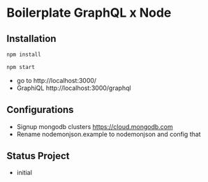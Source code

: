 Boilerplate GraphQL x Node
============================
## Installation
```sh
npm install
```
```sh
npm start
```
* go to http://localhost:3000/
* GraphiQL http://localhost:3000/graphql

## Configurations
* Signup mongodb clusters https://cloud.mongodb.com
* Rename nodemonjson.example to nodemonjson and config that

## Status Project
* initial